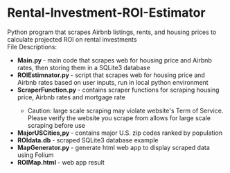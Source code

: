 # Rental-Investment-ROI-Estimator
Python program that scrapes Airbnb listings, rents, and housing prices to calculate projected ROI on rental investments
<br />
File Descriptions:
<ul>
  <li><b> Main.py </b> - main code that scrapes web for housing price and Airbnb rates, then storing them in a SQLite3 database </li>
  <li><b> ROIEstimnator.py </b> - script that scrapes web for housing price and Airbnb rates based on user inputs, run in local python environment </li>
  <li><b> ScraperFunction.py </b> - contains scraper functions for scraping housing price, Airbnb rates and mortgage rate  </li>
  <ul>
    <li>Caution: large scale scraping may violate website's Term of Service. Please verify the website you scrape from allows for large scale scraping before use </li>
  </ul>
  <li><b> MajorUSCities,py </b> - contains major U.S. zip codes ranked by population  </li>
  <li><b> ROIdata.db </b> - scraped SQLite3 database example  </li>
  <li><b> MapGenerator.py </b> - generate html web app to display scraped data using Folium  </li>
  <li><b> ROIMap.html </b> - web app result </li>
</ul>
 
